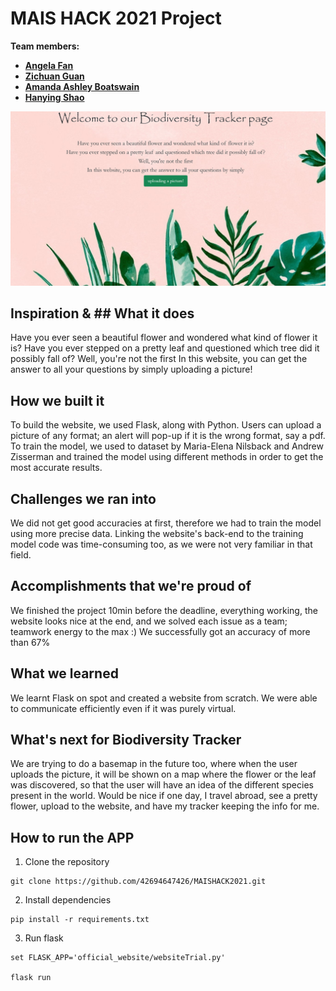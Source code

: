 # MAIS HACK 2021 Project 

**Team members:**
* **[Angela Fan](https://github.com/Angelalalula)**
* **[Zichuan Guan](https://github.com/zcguan)**
* **[Amanda Ashley Boatswain](https://github.com/AmandaBoatswain)**
* **[Hanying Shao](https://github.com/42694647426)**

![alt text](official_website/static/Picture1.png)


## Inspiration & ## What it does
Have you ever seen a beautiful flower and wondered what kind of flower it is? Have you ever stepped on a pretty leaf and questioned which tree did it possibly fall of? Well, you're not the first In this website, you can get the answer to all your questions by simply uploading a picture!

## How we built it
To build the website, we used Flask, along with Python. Users can upload a picture of any format; an alert will pop-up if it is the wrong format, say a pdf. To train the model, we used to dataset by Maria-Elena Nilsback and Andrew Zisserman and trained the model using different methods in order to get the most accurate results.

## Challenges we ran into
We did not get good accuracies at first, therefore we had to train the model using more precise data. Linking the website's back-end to the training model code was time-consuming too, as we were not very familiar in that field.

## Accomplishments that we're proud of
We finished the project 10min before the deadline, everything working, the website looks nice at the end, and we solved each issue as a team; teamwork energy to the max :) We successfully got an accuracy of more than 67%

## What we learned
We learnt Flask on spot and created a website from scratch. We were able to communicate efficiently even if it was purely virtual.

## What's next for Biodiversity Tracker
We are trying to do a basemap in the future too, where when the user uploads the picture, it will be shown on a map where the flower or the leaf was discovered, so that the user will have an idea of the different species present in the world. Would be nice if one day, I travel abroad, see a pretty flower, upload to the website, and have my tracker keeping the info for me.

## How to run the APP
1. Clone the repository
```
git clone https://github.com/42694647426/MAISHACK2021.git
```
2. Install dependencies 
```
pip install -r requirements.txt
```
3. Run flask
```
set FLASK_APP='official_website/websiteTrial.py'

flask run
```





